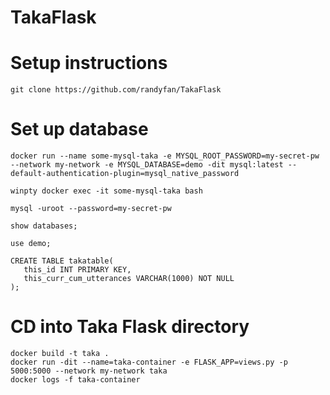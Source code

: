# TakaFlask

# Setup instructions
```
git clone https://github.com/randyfan/TakaFlask
```

# Set up database
```
docker run --name some-mysql-taka -e MYSQL_ROOT_PASSWORD=my-secret-pw --network my-network -e MYSQL_DATABASE=demo -dit mysql:latest --default-authentication-plugin=mysql_native_password

winpty docker exec -it some-mysql-taka bash

mysql -uroot --password=my-secret-pw

show databases;

use demo;

CREATE TABLE takatable(
   this_id INT PRIMARY KEY,
   this_curr_cum_utterances VARCHAR(1000) NOT NULL
);

```

# CD into Taka Flask directory
```
docker build -t taka .
docker run -dit --name=taka-container -e FLASK_APP=views.py -p 5000:5000 --network my-network taka
docker logs -f taka-container
```
